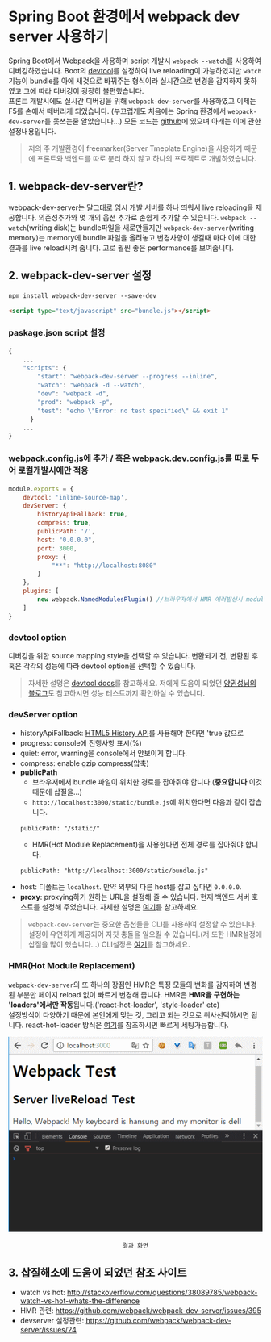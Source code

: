 # Spring Boot 환경에서 webpack dev server 사용하기
Spring Boot에서 Webpack을 사용하며 script 개발시 `webpack --watch`를 사용하여 디버깅하였습니다. 
Boot의 [devtool](http://haviyj.tistory.com/11)를 설정하여 live reloading이 가능하였지만 `watch`기능이 bundle를 아에 새것으로 바꿔주는 형식이라 실시간으로 변경을 감지하지 못하였고 그에 따라 디버깅이 굉장히 불편했습니다.
<br>
프론트 개발시에도 실시간 디버깅을 위해 `webpack-dev-server`를 사용하였고 이제는 F5를 손에서 떼버리게 되었습니다.
(부끄럽게도 처음에는 Spring 환경에서 `webpack-dev-server`를 못쓰는줄 알았습니다...) 모든 코드는 [github](https://github.com/young891221/blog/blob/master/Webpack/Spring%20Boot%20%ED%99%98%EA%B2%BD%EC%97%90%EC%84%9C%20Webpack%20dev%20server%20%EC%82%AC%EC%9A%A9%ED%95%98%EA%B8%B0.md)에 있으며 아래는 이에 관한 설정내용입니다.

>저의 주 개발환경이 freemarker(Server Tmeplate Engine)을 사용하기 때문에 프론트와 백엔드를 따로 분리 하지 않고 하나의 프로젝트로 개발하였습니다.

## 1. webpack-dev-server란?
webpack-dev-server는 말그대로 임시 개발 서버를 하나 띄워서 live reloading을 제공합니다. 의존성추가와 몇 개의 옵션 추가로 손쉽게 추가할 수 있습니다. 
`webpack --watch`(writing disk)는 bundle파일을 새로만들지만 `webpack-dev-server`(writing memory)는 memory에 bundle 파일을 올려놓고 변경사항이 생길때 마다 이에 대한 결과를 live reload시켜 줍니다. 고로 훨씬 좋은 performance를 보여줍니다.

## 2. webpack-dev-server 설정
```npm
npm install webpack-dev-server --save-dev
```
```html
<script type="text/javascript" src="bundle.js"></script>
```

### paskage.json script 설정
```javascript
{
	...
	"scripts": {
	    "start": "webpack-dev-server --progress --inline",
	    "watch": "webpack -d --watch",
	    "dev": "webpack -d",
	    "prod": "webpack -p",
	    "test": "echo \"Error: no test specified\" && exit 1"
	  }
	...
}
```

### webpack.config.js에 추가 / 혹은 webpack.dev.config.js를 따로 두어 로컬개발시에만 적용 
```javascript
module.exports = {
    devtool: 'inline-source-map',
    devServer: {
        historyApiFallback: true,
        compress: true,
        publicPath: '/',
        host: "0.0.0.0",
        port: 3000,
        proxy: {
            "**": "http://localhost:8080"
        }
    },
    plugins: [
        new webpack.NamedModulesPlugin() //브라우저에서 HMR 에러발생시 module name 표시
    ]
}
```

### devtool option
디버깅을 위한 source mapping style을 선택할 수 있습니다. 변환되기 전, 변환된 후 혹은 각각의 성능에 따라 devtool option을 선택할 수 있습니다.
>자세한 설명은 [devtool docs](https://webpack.js.org/configuration/devtool)를 참고하세요. 저에게 도움이 되었던 [양권성님의 블로그](https://perfectacle.github.io/2016/11/14/Webpack-devtool-option-Performance/)도 참고하시면 성능 테스트까지 확인하실 수 있습니다.


### devServer option
- historyApiFallback: [HTML5 History API](https://developer.mozilla.org/en-US/docs/Web/API/History)를 사용해야 한다면 'true'값으로
- progress: console에 진행사항 표시(%)
- quiet: error, warning을 console에서 안보이게 합니다.
- compress: enable gzip compress(압축)
- **publicPath**
	- 브라우저에서 bundle 파일이 위치한 경로를 잡아줘야 합니다.(**중요합니다** 이것 때문에 삽질을...)
	- `http://localhost:3000/static/bundle.js`에 위치한다면 다음과 같이 잡습니다.
	```npm
	publicPath: "/static/"
	```
	- HMR(Hot Module Replacement)을 사용한다면 전체 경로를 잡아줘야 합니다.
    ```npm
    publicPath: "http://localhost:3000/static/bundle.js"
    ```
- host: 디폴트는 `localhost`. 만약 외부의 다른 host를 잡고 싶다면 `0.0.0.0`.
- **proxy**: proxying하기 원하는 URL을 설정해 줄 수 있습니다. 현재 백엔드 서버 호스트를 설정해 주었습니다. 자세한 설명은 [여기](https://webpack.js.org/configuration/dev-server/#devserver-proxy)를 참고하세요.

>`webpack-dev-server`는 중요한 옵션들을 CLI를 사용하여 설정할 수 있습니다. 설정이 유연하게 제공되어 자칫 충돌을 일으킬 수 있습니다.(저 또한 HMR설정에 삽질을 많이 했습니다...) CLI설정은 [여기](http://webpack.github.io/docs/webpack-dev-server.html#webpack-dev-server-cli)를 참고하세요.

### HMR(Hot Module Replacement)
`webpack-dev-server`의 또 하나의 장점인 HMR은 특정 모듈의 변화를 감지하여 변경된 부분만 페이지 reload 없이 빠르게 변경해 줍니다. HMR은 **HMR을 구현하는 'loaders'에서만 작동**됩니다.('react-hot-loader', 'style-loader' etc)
<br>
설정방식이 다양하기 때문에 본인에게 맞는 것, 그리고 되는 것으로 취사선택하시면 됩니다. react-hot-loader 방식은 [여기](https://webpack.js.org/guides/hmr-react)를 참조하시면 빠르게 세팅가능합니다.

<p align="center">
<img src="/images/Webpack/webpack-dev-server/result.gif"/>
</p>
<p align="center">
<code>결과 화면</code>
</p>

## 3. 삽질해소에 도움이 되었던 참조 사이트
- watch vs hot: http://stackoverflow.com/questions/38089785/webpack-watch-vs-hot-whats-the-difference
- HMR 관련: https://github.com/webpack/webpack-dev-server/issues/395
- devserver 설정관련: https://github.com/webpack/webpack-dev-server/issues/24